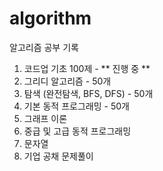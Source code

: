 # algorithm
알고리즘 공부 기록

1. 코드업 기초 100제 - ** 진행 중 **
2. 그리디 알고리즘 - 50개
3. 탐색 (완전탐색, BFS, DFS) - 50개
4. 기본 동적 프로그래밍 - 50개
5. 그래프 이론
6. 중급 및 고급 동적 프로그래밍
7. 문자열
8. 기업 공채 문제풀이
